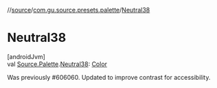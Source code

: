 //[source](../../index.md)/[com.gu.source.presets.palette](index.md)/[Neutral38](-neutral38.md)

# Neutral38

[androidJvm]\
val [Source.Palette](../com.gu.source/-source/-palette/index.md).[Neutral38](-neutral38.md): [Color](https://developer.android.com/reference/kotlin/androidx/compose/ui/graphics/Color.html)

Was previously #606060. Updated to improve contrast for accessibility.
